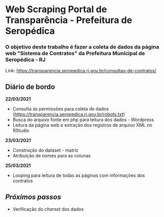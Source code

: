 # Web Scraping Portal de Transparência - Prefeitura de Seropédica

### O objetivo deste trabalho é fazer a coleta de dados da página web "Sistema de Contratos" da Prefeitura Municipal de Seropédica - RJ

Link: https://transparencia.seropedica.rj.gov.br/consultas-de-contratos/

## Diário de bordo

**22/03/2021** 

- Consulta às permissões para coleta de dados (https://transparencia.seropedica.rj.gov.br/robots.txt)
- Busca do arquivo fonte em php para leitura dos dados - Wordpress
- Leitura da página web e extração dos registros de arquivo XML no RStudio

**23/03/2021**

- Construção do dataset - matriz
- Atribuição de nomes para as colunas

**25/03/2021**

- Looping para leitura de todas as páginas com informações dos contratos

## **_Próximos passos_**

- Verificação do *charset* dos dados
